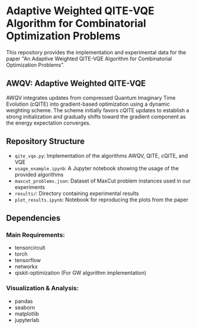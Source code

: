 # Adaptive Weighted QITE-VQE Algorithm for Combinatorial Optimization Problems

This repository provides the implementation and experimental data for the paper "An Adaptive Weighted QITE-VQE Algorithm for Combinatorial Optimization Problems".

## AWQV: Adaptive Weighted QITE-VQE

AWQV integrates updates from compressed Quantum Imaginary Time Evolution (cQITE) into gradient-based optimization using a dynamic weighting scheme. The scheme initially favors cQITE updates to establish a strong initialization and gradually shifts toward the gradient component as the energy expectation converges.

## Repository Structure

- `qite_vqe.py`: Implementation of the algorithms AWQV, QITE, cQITE, and VQE
- `usage_example.ipynb`: A Jupyter notebook showing the usage of the provided algorithms
- `maxcut_problems.json`: Dataset of MaxCut problem instances used in our experiments
- `results/`: Directory containing experimental results
- `plot_results.ipynb`: Notebook for reproducing the plots from the paper

## Dependencies

### Main Requirements:
- tensorcircuit
- torch
- tensorflow
- networkx
- qiskit-optimization (For GW algorithm implementation)

### Visualization & Analysis:
- pandas 
- seaborn
- matplotlib
- jupyterlab


